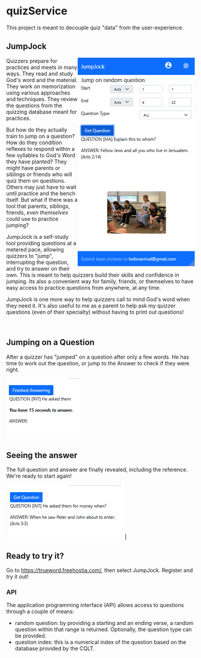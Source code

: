 # quizService
This project is meant to decouple quiz "data" from the user-experience.

## JumpJock
<img align="right" src="assets/jumpjock.png">

Quizzers prepare for practices and meets in many ways.  They read and study God's word
and the material.  They work on memorization using various approaches and techniques.
They review the questions from the quizzing database meant for practices.

But how do they actually train to jump on a question?  How do they condition reflexes to
respond within a few syllables to God's Word they have planted?  They might have parents
or siblings or friends who will quiz them on questions.  Others may just have to wait until
practice and the bench itself.  But what if there was a tool that parents, siblings, friends,
*even themselves* could use to practice jumping?  

JumpJock is a self-study tool providing questions at a metered pace, allowing
quizzers to "jump", interrupting the question, and try to answer on their own.
This is meant to help quizzers build their skills and confidence in jumping.  Its also a convenient
way for family, friends, or themselves to have easy access to practice questions from anywhere, at any time.

JumpJock is one more way to help quizzers call to mind God's word when they need it.  It's also useful to me as a parent to help ask my quizzer questions (even of their specialty) without having to print out questions!

<br clear="left"/>

## Jumping on a Question

After a quizzer has "jumped" on a question after only a few words.  He has time to work out the question, or jump to the Answer to check if they were right.

![alt](assets/jumpjock_2.png)

## Seeing the answer

The full question and answer are finally revealed, including the reference.  We're ready to start again!

![alt](assets/jumpjock_3.png) |

## Ready to try it?

Go to https://trueword.freehostia.com/, then select JumpJock.  Register and try it out!



### API
The application programming interface (API) allows access to questions
through a couple of means:

 - random question: by providing a starting and an ending verse,
   a random question within that range is returned.  Optionally, 
   the question type can be provided.
 - question index: this is a numerical index of the question based
   on the database provided by the CQLT.
 
   
